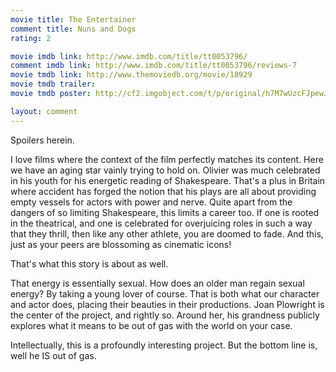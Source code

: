 ```yaml
---
movie title: The Entertainer
comment title: Nuns and Dogs
rating: 2

movie imdb link: http://www.imdb.com/title/tt0053796/
comment imdb link: http://www.imdb.com/title/tt0053796/reviews-7
movie tmdb link: http://www.themoviedb.org/movie/18929
movie tmdb trailer: 
movie tmdb poster: http://cf2.imgobject.com/t/p/original/h7M7wUzcFJpewJUZ6DqveEWyMu8.jpg

layout: comment
---
```


Spoilers herein.

I love films where the context of the film perfectly matches its content. Here we have an aging star vainly trying to hold on. Olivier was much celebrated in his youth for his energetic reading of Shakespeare. That's a plus in Britain where accident has forged the notion that his plays are all about providing empty vessels for actors with power and nerve. Quite apart from the dangers of so limiting Shakespeare, this limits a career too. If one is rooted in the theatrical, and one is celebrated for overjuicing roles in such a way that they thrill, then like any other athlete, you are doomed to fade. And this, just as your peers are blossoming as cinematic icons!

That's what this story is about as well.

That energy is essentially sexual. How does an older man regain sexual energy? By taking a young lover of course. That is both what our character and actor does, placing their beauties in their productions. Joan Plowright is the center of the project, and rightly so. Around her, his grandness publicly explores what it means to be out of gas with the world on your case.

Intellectually, this is a profoundly interesting project. But the bottom line is, well he IS out of gas.